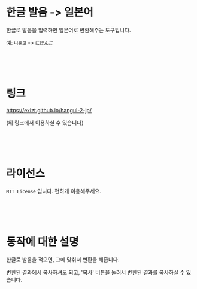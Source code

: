# 한글 발음 -> 일본어
한글로 발음을 입력하면 일본어로 변환해주는 도구입니다. 

예: `니혼고` -> `にほんご`

<br><br><br>

# 링크

https://exizt.github.io/hangul-2-jp/

(위 링크에서 이용하실 수 있습니다)


<br><br><br>

# 라이선스 
`MIT License` 입니다. 편하게 이용해주세요.

<br><br><br>


# 동작에 대한 설명

한글로 발음을 적으면, 그에 맞춰서 변환을 해줍니다. 

변환된 결과에서 복사하셔도 되고, '복사' 버튼을 눌러서 변환된 결과를 복사하실 수 있습니다. 

<br><br><br>

